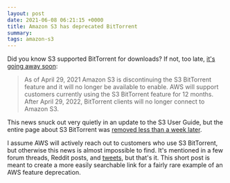 ```yaml
---
layout: post
date: 2021-06-08 06:21:15 +0000
title: Amazon S3 has deprecated BitTorrent
summary:
tags: amazon-s3
---
```


Did you know S3 supported BitTorrent for downloads?
If not, too late, [it's going away soon](https://github.com/awsdocs/amazon-s3-userguide/commit/0d1759880ccb1818ab0f14129ba1321c519d2ac1#diff-72be9d82d9be9bda6a297a4fbd11aca66ecde97e4f90de6f86bdf95c5f6b72c0):

> As of April 29, 2021 Amazon S3 is discontinuing the S3 BitTorrent feature and it will no longer be available to enable.
> AWS will support customers currently using the S3 BitTorrent feature for 12 months.
> After April 29, 2022, BitTorrent clients will no longer connect to Amazon S3.

This news snuck out very quietly in an update to the S3 User Guide, but the entire page about S3 BitTorrent was [removed less than a week later](https://github.com/awsdocs/amazon-s3-userguide/commit/7a83e40b35637a9d42827b9b296b0112e688c15f#diff-72be9d82d9be9bda6a297a4fbd11aca66ecde97e4f90de6f86bdf95c5f6b72c0).

I assume AWS will actively reach out to customers who use S3 BitTorrent, but otherwise this news is almost impossible to find.
It's mentioned in a few forum threads, Reddit posts, and [tweets](https://twitter.com/alexwlchan/status/1402141021476167684), but that's it.
This short post is meant to create a more easily searchable link for a fairly rare example of an AWS feature deprecation.
